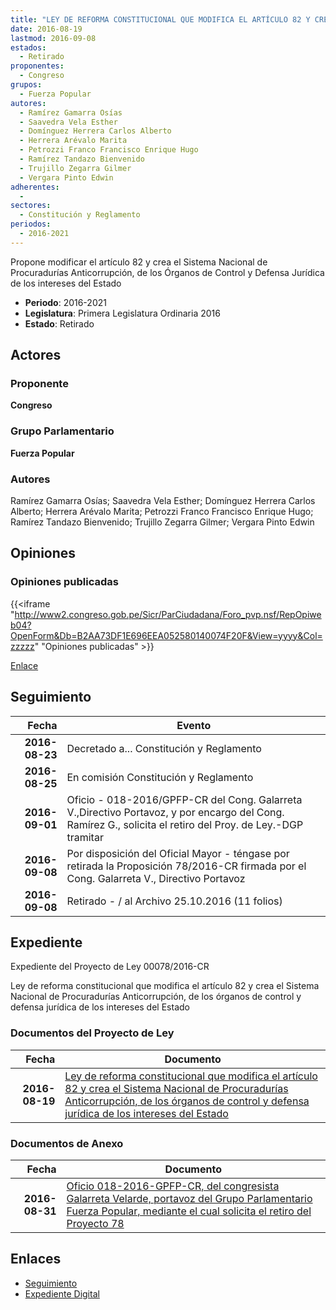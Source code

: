 ```yaml
---
title: "LEY DE REFORMA CONSTITUCIONAL QUE MODIFICA EL ARTÍCULO 82 Y CREA EL SISTEMA NACIONAL DE PROCURADURÍAS ANTICORRUPCIÓN, DE LOS ÓRGANOS DE CONTROL Y DEFENSA JURÍDICA DE LOS INTERESES DEL ESTADO"
date: 2016-08-19
lastmod: 2016-09-08
estados: 
  - Retirado
proponentes: 
  - Congreso
grupos: 
  - Fuerza Popular
autores: 
  - Ramírez Gamarra Osías
  - Saavedra Vela Esther
  - Domínguez Herrera Carlos Alberto
  - Herrera Arévalo Marita
  - Petrozzi Franco Francisco Enrique Hugo
  - Ramírez Tandazo Bienvenido
  - Trujillo Zegarra Gilmer
  - Vergara Pinto Edwin
adherentes: 
  - 
sectores: 
  - Constitución y Reglamento
periodos: 
  - 2016-2021
---
```


Propone modificar el artículo 82 y crea el Sistema Nacional de Procuradurías Anticorrupción, de los Órganos de Control y Defensa Jurídica de los intereses del Estado

- **Periodo**: 2016-2021
- **Legislatura**: Primera Legislatura Ordinaria 2016
- **Estado**: Retirado

## Actores

### Proponente

**Congreso**

### Grupo Parlamentario

**Fuerza Popular**

### Autores

Ramírez Gamarra Osías; Saavedra Vela Esther; Domínguez Herrera Carlos Alberto; Herrera Arévalo Marita; Petrozzi Franco Francisco Enrique Hugo; Ramírez Tandazo Bienvenido; Trujillo Zegarra Gilmer; Vergara Pinto Edwin


## Opiniones

### Opiniones publicadas

{{<iframe "http://www2.congreso.gob.pe/Sicr/ParCiudadana/Foro_pvp.nsf/RepOpiweb04?OpenForm&Db=B2AA73DF1E696EEA052580140074F20F&View=yyyy&Col=zzzzz" "Opiniones publicadas" >}}

[Enlace](http://www2.congreso.gob.pe/Sicr/ParCiudadana/Foro_pvp.nsf/RepOpiweb04?OpenForm&Db=B2AA73DF1E696EEA052580140074F20F&View=yyyy&Col=zzzzz)

## Seguimiento

| Fecha | Evento |
|------:|--------|
| **2016-08-23** | Decretado a... Constitución y Reglamento|
| **2016-08-25** | En comisión Constitución y Reglamento|
| **2016-09-01** | Oficio - 018-2016/GPFP-CR del Cong. Galarreta V.,Directivo Portavoz, y por encargo del Cong. Ramírez G., solicita el retiro del Proy. de Ley.-DGP tramitar|
| **2016-09-08** | Por disposición del Oficial Mayor - téngase por retirada la Proposición 78/2016-CR firmada por el Cong. Galarreta V., Directivo Portavoz|
| **2016-09-08** | Retirado - / al Archivo 25.10.2016 (11 folios)|


## Expediente

Expediente del Proyecto de Ley 00078/2016-CR

Ley de reforma constitucional que modifica el artículo 82 y crea el Sistema Nacional de Procuradurías Anticorrupción, de los órganos de control y defensa jurídica de los intereses del Estado


### Documentos del Proyecto de Ley

| Fecha | Documento |
|------:|--------|
| **2016-08-19** | [Ley de reforma constitucional que modifica el artículo 82 y crea el Sistema Nacional de Procuradurías Anticorrupción, de los órganos de control y defensa jurídica de los intereses del Estado](http://www.leyes.congreso.gob.pe/Documentos/2016_2021/Proyectos_de_Ley_y_de_Resoluciones_Legislativas/PL00078_20160819.pdf) |

### Documentos de Anexo

| Fecha | Documento |
|------:|--------|
| **2016-08-31** | [Oficio 018-2016-GPFP-CR, del congresista Galarreta Velarde, portavoz del Grupo Parlamentario Fuerza Popular, mediante el cual solicita el retiro del Proyecto 78](http://www.leyes.congreso.gob.pe/Documentos/2016_2021/Oficios/Congresistas/OFICIO-018-2016-GPFP-CR.pdf) |

## Enlaces 

- [Seguimiento](http://www2.congreso.gob.pehttp://www2.congreso.gob.pe/Sicr/TraDocEstProc/CLProLey2016.nsf/f7fff46988ca05b1052578e100829cc7/e247500cc23325d40525801400795683?OpenDocument)
- [Expediente Digital](http://www2.congreso.gob.pehttp://www2.congreso.gob.pe/Sicr/TraDocEstProc/CLProLey2016.nsf/f7fff46988ca05b1052578e100829cc7/e247500cc23325d40525801400795683?OpenDocument&Click=05257FB7005EB655.eb71d0cf91d8294e05256cdf006b5706/$Body/0.1C6C)
